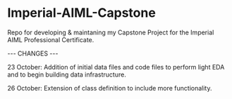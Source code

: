 # Imperial-AIML-Capstone
Repo for developing &amp; maintaning my Capstone Project for the Imperial AIML Professional Certificate.


--- CHANGES ---

23 October: Addition of initial data files and code files to perform light EDA and to begin building data infrastructure.

26 October: Extension of class definition to include more functionality.